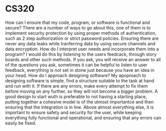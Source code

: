 # CS320
How can I ensure that my code, program, or software is functional and secure?
There are a number of ways to go about this, one of them is to implement security protection by using proper methods
of authentication, such as 2 step authorization or strict password policies. Ensuring there are never any data leaks 
while tranferring data by using secure channels and data encryption. 
How do I interpret user needs and incorporate them into a program?
I would do this by listening to the users feedcack, through story boards and other such methods. If you ask, you will 
receive an answer to all of the questions you ask, sometimes it can be helpful to listen to user feedback, everything
is not set in stone just because you have an idea in your head.
How do I approach designing software?
My apoproach to designing software is simple, find a structure suitable to the task at hand and run with it. If there are any errors, make every attempt to fix them before moving on any further, so they will not become a bigger problem.
A good design to start wuth is preferable to not having a starting place, putting together a cohesive model is of the utmost importantce and then ensuring that the integration is in line. Above almost everything else, it is  important to ensure safety and security for the user, while keeping everything fully functional and operational, and ensuring that any errors can easily be fixed.
